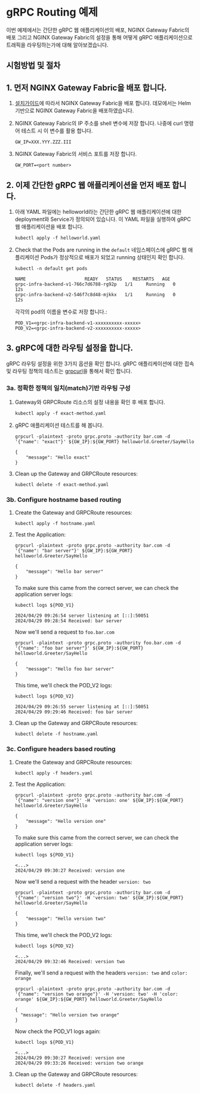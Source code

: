 # gRPC Routing 예제

이번 예제에서는 간단한 gRPC 웹 애플리케이션의 배포, NGINX Gateway Fabric의 배포 그리고 NGINX Gateway Fabric의 설정을 통해 어떻게 gRPC 애플리케이션으로 트래픽을 라우팅하는가에 대해 알아보겠습니다.

## 시험방법 및 절차

## 1. 먼저 NGINX Gateway Fabric을 배포 합니다.

1. [설치가이드](https://docs.nginx.com/nginx-gateway-fabric/installation/)에 따라서 NGINX Gateway Fabric을 배포 합니다. 데모에서는 Helm 기반으로 NGINX Gateway Fabric을 배포하였습니다.

1. NGINX Gateway Fabric의 IP 주소를 shell 변수에 저장 합니다. 나중에 curl 명령어 테스트 시 이 변수를 활용 합니다.

    ```text
    GW_IP=XXX.YYY.ZZZ.III
    ```

1. NGINX Gateway Fabric의 서비스 포트를 저장 합니다.

    ```text
    GW_PORT=<port number>
    ```

## 2. 이제 간단한 gRPC 웹 애플리케이션을 먼저 배포 합니다.

1. 아래 YAML 파일에는 helloworld라는 간단한 gRPC 웹 애플리케이션에 대한 deployment와 Service가 정의되어 있습니다. 이 YAML 파일을 실행하여 gRPC 웹 애플리케이션을 배포 합니다.

    ```shell
    kubectl apply -f helloworld.yaml
    ```

1. Check that the Pods are running in the `default` 네임스페이스에 gRPC 웹 애플리케이션 Pods가 정상적으로 배포가 되었고 running 상태인지 확인 합니다.

    ```shell
    kubectl -n default get pods
    ```

    ```text
    NAME                      READY   STATUS    RESTARTS   AGE
    grpc-infra-backend-v1-766c7d6788-rg92p   1/1     Running   0          12s
    grpc-infra-backend-v2-546f7c8d48-mjkkx   1/1     Running   0          12s
    ```

   각각의 pod의 이름을 변수로 저장 합니다.:

    ```text
    POD_V1=<grpc-infra-backend-v1-xxxxxxxxxx-xxxxx>
    POD_V2=<grpc-infra-backend-v2-xxxxxxxxxx-xxxxx>
    ```

## 3. gRPC에 대한 라우팅 설정을 합니다.

gRPC 라우팅 설정을 위한 3가지 옵션을 확인 합니다. gRPC 애플리케이션에 대한 접속 및 라우팅 정책의 테스트는 [grpcurl](https://github.com/fullstorydev/grpcurl?tab=readme-ov-file#installation)을 통해서 확인 합니다.

### 3a. 정확한 정책의 일치(match)기반 라우팅 구성

1. Gateway와 GRPCRoute 리소스의 설정 내용을 확인 후 배포 합니다.

    ```shell
    kubectl apply -f exact-method.yaml
    ```

2. gRPC 애플리케이션 테스트를 해 봅니다.

    ```shell
    grpcurl -plaintext -proto grpc.proto -authority bar.com -d '{"name": "exact"}' ${GW_IP}:${GW_PORT} helloworld.Greeter/SayHello
    ```

    ```text
    {
        "message": "Hello exact"
    }
    ```

3. Clean up the Gateway and GRPCRoute resources:

    ```shell
    kubectl delete -f exact-method.yaml
    ```

### 3b. Configure hostname based routing

1. Create the Gateway and GRPCRoute resources:

    ```shell
    kubectl apply -f hostname.yaml
    ```

2. Test the Application:

    ```shell
    grpcurl -plaintext -proto grpc.proto -authority bar.com -d '{"name": "bar server"}' ${GW_IP}:${GW_PORT} helloworld.Greeter/SayHello
    ```

    ```text
    {
        "message": "Hello bar server"
    }
    ```

   To make sure this came from the correct server, we can check the application server logs:

    ```shell
    kubectl logs ${POD_V1}
    ```

    ```text
    2024/04/29 09:26:54 server listening at [::]:50051
    2024/04/29 09:28:54 Received: bar server
    ```

   Now we'll send a request to `foo.bar.com`

    ```shell
    grpcurl -plaintext -proto grpc.proto -authority foo.bar.com -d '{"name": "foo bar server"}' ${GW_IP}:${GW_PORT} helloworld.Greeter/SayHello
    ```

    ```text
    {
        "message": "Hello foo bar server"
    }
    ```

   This time, we'll check the POD_V2 logs:

    ```shell
    kubectl logs ${POD_V2}
    ```

    ```text
    2024/04/29 09:26:55 server listening at [::]:50051
    2024/04/29 09:29:46 Received: foo bar server
    ```

3. Clean up the Gateway and GRPCRoute resources:

    ```shell
    kubectl delete -f hostname.yaml
    ```

### 3c. Configure headers based routing

1. Create the Gateway and GRPCRoute resources:

    ```shell
    kubectl apply -f headers.yaml
    ```

2. Test the Application:

    ```shell
    grpcurl -plaintext -proto grpc.proto -authority bar.com -d '{"name": "version one"}' -H 'version: one' ${GW_IP}:${GW_PORT} helloworld.Greeter/SayHello
    ```

    ```text
    {
        "message": "Hello version one"
    }
    ```

   To make sure this came from the correct server, we can check the application server logs:

    ```shell
    kubectl logs ${POD_V1}
    ```

    ```text
    <...>
    2024/04/29 09:30:27 Received: version one
    ```

   Now we'll send a request with the header `version: two`

    ```shell
    grpcurl -plaintext -proto grpc.proto -authority bar.com -d '{"name": "version two"}' -H 'version: two' ${GW_IP}:${GW_PORT} helloworld.Greeter/SayHello
    ```

    ```text
    {
        "message": "Hello version two"
    }
    ```

   This time, we'll check the POD_V2 logs:

    ```shell
    kubectl logs ${POD_V2}
    ```

    ```text
    <...>
    2024/04/29 09:32:46 Received: version two
    ```

   Finally, we'll send a request with the headers `version: two` and `color: orange`

    ```shell
    grpcurl -plaintext -proto grpc.proto -authority bar.com -d '{"name": "version two orange"}' -H 'version: two' -H 'color: orange' ${GW_IP}:${GW_PORT} helloworld.Greeter/SayHello
    ```

   ```text
   {
     "message": "Hello version two orange"
   }
   ```

   Now check the POD_V1 logs again:

   ```shell
   kubectl logs ${POD_V1}
   ```

   ```text
   <...>
   2024/04/29 09:30:27 Received: version one
   2024/04/29 09:33:26 Received: version two orange
   ```

3. Clean up the Gateway and GRPCRoute resources:

   ```shell
   kubectl delete -f headers.yaml
   ```